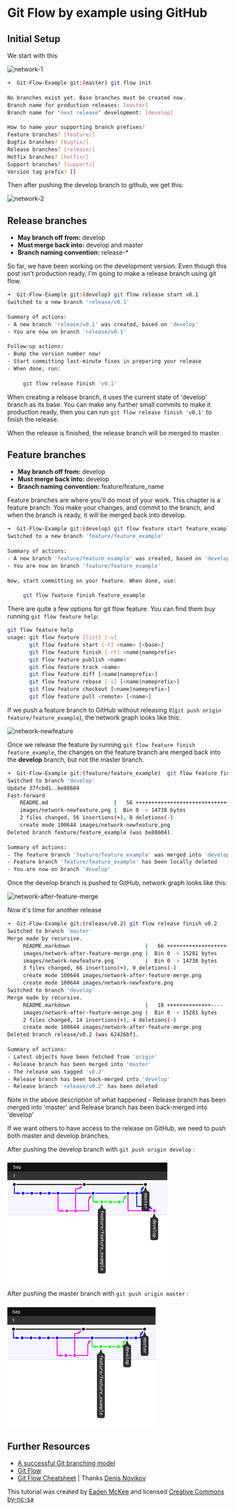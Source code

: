 # Git Flow by example using GitHub

## Initial Setup

We start with this

![network-1](images/network-1.png "Initial Commit Network Image")

```bash
➜  Git-Flow-Example git:(master) git flow init

No branches exist yet. Base branches must be created now.
Branch name for production releases: [master]
Branch name for "next release" development: [develop]

How to name your supporting branch prefixes?
Feature branches? [feature/]
Bugfix branches? [bugfix/]
Release branches? [release/]
Hotfix branches? [hotfix/]
Support branches? [support/]
Version tag prefix? []
```

Then after pushing the develop branch to github, we get this:

![network-2](images/network-2.png "After git flow init")

## Release branches

* **May branch off from:** develop
* **Must merge back into:** develop and master
* **Branch naming convention:** release-*

So far, we have been working on the development version.
Even though this post isn't production ready, I'm going to make a release branch using git flow.

```bash
➜  Git-Flow-Example git:(develop) git flow release start v0.1
Switched to a new branch 'release/v0.1'

Summary of actions:
- A new branch 'release/v0.1' was created, based on 'develop'
- You are now on branch 'release/v0.1'

Follow-up actions:
- Bump the version number now!
- Start committing last-minute fixes in preparing your release
- When done, run:

     git flow release finish 'v0.1'
```

When creating a release branch, it uses the current state of 'develop' branch as its base. You can make any further small commits to make it production ready, then you can run `git flow release finish 'v0.1'` to finish the release.

When the release is finished, the release branch will be merged to master.

## Feature branches

* **May branch off from:** develop
* **Must merge back into:** develop
* **Branch naming convention:** feature/feature_name

Feature branches are where you'll do most of your work. This chapter is a feature branch. You make your changes, and commit to the branch, and when the branch is ready, it will be merged back into develop.

```bash
➜  Git-Flow-Example git:(develop) git flow feature start feature_example
Switched to a new branch 'feature/feature_example'

Summary of actions:
- A new branch 'feature/feature_example' was created, based on 'develop'
- You are now on branch 'feature/feature_example'

Now, start committing on your feature. When done, use:

     git flow feature finish feature_example

```

There are quite a few options for git flow feature. You can find them buy running `git flow feature help`:

```bash
git flow feature help
usage: git flow feature [list] [-v]
       git flow feature start [-F] <name> [<base>]
       git flow feature finish [-rF] <name|nameprefix>
       git flow feature publish <name>
       git flow feature track <name>
       git flow feature diff [<name|nameprefix>]
       git flow feature rebase [-i] [<name|nameprefix>]
       git flow feature checkout [<name|nameprefix>]
       git flow feature pull <remote> [<name>]
```

If we push a feature branch to GitHub without releasing it(`git push origin feature/feature_example`), the network graph looks like this:

![network-newfeature](images/network-newfeature.png "After pushing feature branch")

Once we release the feature by running `git flow feature finish feature_example`, the changes on the feature branch are merged back into the **develop** branch, but not the master branch.

```bash
➜  Git-Flow-Example git:(feature/feature_example)  git flow feature finish feature_example
Switched to branch 'develop'
Update 37fcbd1..be88604
Fast-forward
    README.md                     |   56 +++++++++++++++++++++++++++++++++++++++++
    images/network-newfeature.png |  Bin 0 -> 14738 bytes
    2 files changed, 56 insertions(+), 0 deletions(-)
    create mode 100644 images/network-newfeature.png
Deleted branch feature/feature_example (was be88604).

Summary of actions:
- The feature branch 'feature/feature_example' was merged into 'develop'
- Feature branch 'feature/feature_example' has been locally deleted
- You are now on branch 'develop'
```

Once the develop branch is pushed to GitHub, network graph looks like this:

![network-after-feature-merge](images/network-after-feature-merge.png "After pushing merging")

Now it's time for another release

```bash
➜  Git-Flow-Example git:(release/v0.2) git flow release finish v0.2
Switched to branch 'master'
Merge made by recursive.
     README.markdown                        |   66 ++++++++++++++++++++++++++++++++
     images/network-after-feature-merge.png |  Bin 0 -> 15281 bytes
     images/network-newfeature.png          |  Bin 0 -> 14738 bytes
     3 files changed, 66 insertions(+), 0 deletions(-)
     create mode 100644 images/network-after-feature-merge.png
     create mode 100644 images/network-newfeature.png
Switched to branch 'develop'
Merge made by recursive.
     README.markdown                        |   18 ++++++++++++++----
     images/network-after-feature-merge.png |  Bin 0 -> 15281 bytes
     2 files changed, 14 insertions(+), 4 deletions(-)
     create mode 100644 images/network-after-feature-merge.png
Deleted branch release/v0.2 (was 62426bf).

Summary of actions:
- Latest objects have been fetched from 'origin'
- Release branch has been merged into 'master'
- The release was tagged 'v0.2'
- Release branch has been back-merged into 'develop'
- Release branch 'release/v0.2' has been deleted
```

Note in the above description of what happened - Release branch has been merged into 'master' and Release branch has been back-merged into 'develop'

If we want others to have access to the release on GitHub, we need to push both master and develop branches.

After pushing the develop branch with `git push origin develop` :

![network-after-push-development](images/network-after-push-development.png)

After pushing the master branch with `git push origin master` :

![network-after-push-master](images/network-after-push-master.png)

## Further Resources

* [A successful Git branching model](http://nvie.com/git-model)
* [Git Flow](http://github.com/nvie/gitflow)
* [Git Flow Cheatsheet](http://danielkummer.github.io/git-flow-cheatsheet/) | Thanks [Denis Novikov](https://github.com/denisnovikov)

This tutorial was created by [Eaden McKee](http://www.eadz.co.nz/) and licensed [Creative Commons by-nc-sa](http://creativecommons.org/licenses/by-nc-sa/3.0/nz/)